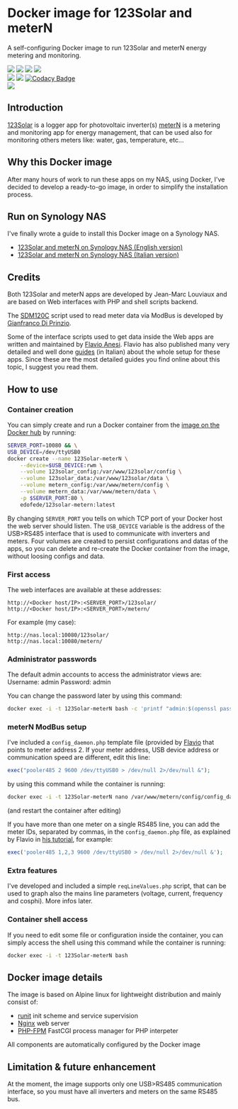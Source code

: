# Docker image for 123Solar and meterN
A self-configuring Docker image to run 123Solar and meterN energy metering and monitoring.

[![](https://images.microbadger.com/badges/image/edofede/123solar-metern.svg)](https://microbadger.com/images/edofede/123solar-metern "Get your own image badge on microbadger.com")
[![](https://images.microbadger.com/badges/version/edofede/123solar-metern.svg)](https://microbadger.com/images/edofede/123solar-metern "Get your own version badge on microbadger.com")
![](https://img.shields.io/github/last-commit/edofede/123solar-metern.svg)
![](https://img.shields.io/github/license/EdoFede/123Solar-meterN.svg)  
![](https://img.shields.io/docker/pulls/edofede/123solar-metern.svg)
![](https://img.shields.io/docker/cloud/automated/edofede/123solar-metern.svg)
[![Codacy Badge](https://api.codacy.com/project/badge/Grade/4617241ea4b540f7adf243e1e76ea911)](https://www.codacy.com/app/EdoFede/123Solar-meterN?utm_source=github.com&amp;utm_medium=referral&amp;utm_content=EdoFede/123Solar-meterN&amp;utm_campaign=Badge_Grade)  
![](https://img.shields.io/badge/If%20you%20can%20read%20this-you%20don't%20need%20glasses-green.svg)

## Introduction
[123Solar](https://www.123solar.org) is a logger app for photovoltaic inverter(s)
[meterN](https://metern.org) is a metering and monitoring app for energy management, that can be used also for monitoring others meters like: water, gas, temperature, etc...

## Why this Docker image
After many hours of work to run these apps on my NAS, using Docker, I've decided to develop a ready-to-go image, in order to simplify the installation process.

## Run on Synology NAS
I've finally wrote a guide to install this Docker image on a Synology NAS.

* [123Solar and meterN on Synology NAS (English version)](https://edoardofederici.com/123solar-metern-synology-docker/)
* [123Solar and meterN on Synology NAS (Italian version)](https://edoardofederici.com/123solar-metern-synology-docker-it/)

## Credits
Both 123Solar and meterN apps are developed by Jean-Marc Louviaux and are based on Web interfaces with PHP and shell scripts backend.

The [SDM120C](https://github.com/gianfrdp/SDM120C) script used to read meter data via ModBus is developed by [Gianfranco Di Prinzio](https://github.com/gianfrdp).

Some of the interface scripts used to get data inside the Web apps are written and maintained by [Flavio Anesi](http://www.flanesi.it/blog/about/).
Flavio has also published many very detailed and well done [guides](http://www.flanesi.it/doku/doku.php?id=start) (in Italian) about the whole setup for these apps.  Since these are the most detailed guides you find online about this topic, I suggest you read them.

## How to use
### Container creation
You can simply create and run a Docker container from the [image on the Docker hub](https://hub.docker.com/r/edofede/123solar-metern) by running:

```bash
SERVER_PORT=10080 && \
USB_DEVICE=/dev/ttyUSB0
docker create --name 123Solar-meterN \
	--device=$USB_DEVICE:rwm \
	--volume 123solar_config:/var/www/123solar/config \
	--volume 123solar_data:/var/www/123solar/data \
	--volume metern_config:/var/www/metern/config \
	--volume metern_data:/var/www/metern/data \
	-p $SERVER_PORT:80 \
	edofede/123solar-metern:latest
```

By changing `SERVER_PORT` you tells on which TCP port of your Docker host the web server should listen.
The `USB_DEVICE` variable is the address of the USB>RS485 interface that is used to communicate with inverters and meters.
Four volumes are created to persist configurations and datas of the apps, so you can delete and re-create the Docker container from the image, without loosing configs and data.

### First access
The web interfaces are available at these addresses:

```http
http://<Docker host/IP>:<SERVER_PORT>/123solar/
http://<Docker host/IP>:<SERVER_PORT>/metern/
```
For example (my case):

```http
http://nas.local:10080/123solar/
http://nas.local:10080/metern/
```

### Administrator passwords
The default admin accounts to access the administrator views are:
Username: admin
Password: admin

You can change the password later by using this command:

```bash
docker exec -i -t 123Solar-meterN bash -c 'printf "admin:$(openssl passwd -crypt)\n" > /var/www/123solar/config/.htpasswd && cp /var/www/123solar/config/.htpasswd /var/www/metern/config/.htpasswd'
```

### meterN ModBus setup
I've included a `config_daemon.php` template file (provided by [Flavio](http://www.flanesi.it/doku/doku.php?id=metern_mono_modbus#avvio_file_pooler485_per_lettura_consumi) that points to meter address 2.
If your meter address, USB device address or communication speed are different, edit this line:

```php
exec("pooler485 2 9600 /dev/ttyUSB0 > /dev/null 2>/dev/null &");
```
by using this command while the container is running:

```bash
docker exec -i -t 123Solar-meterN nano /var/www/metern/config/config_daemon.php
```
(and restart the container after editing)

If you have more than one meter on a single RS485 line, you can add the meter IDs, separated by commas, in the `config_daemon.php` file, as explained by Flavio in [his tutorial](http://www.flanesi.it/doku/doku.php?id=aggiunta_contatori#lettura_contatori), for example:

```php
exec('pooler485 1,2,3 9600 /dev/ttyUSB0 > /dev/null 2>/dev/null &');
```

### Extra features
I've developed and included a simple `reqLineValues.php` script, that can be used to graph also the mains line parameters (voltage, current, frequency and cosphi).
More infos later.

### Container shell access
If you need to edit some file or configuration inside the container, you can simply access the shell using this command while the container is running:

```bash
docker exec -i -t 123Solar-meterN bash
```

## Docker image details
The image is based on Alpine linux for lightweight distribution and mainly consist of:

* [runit](http://smarden.org/runit/) init scheme and service supervision
* [Nginx](https://nginx.org/en/) web server
* [PHP-FPM](https://php-fpm.org) FastCGI process manager for PHP interpeter

All components are automatically configured by the Docker image
 
## Limitation & future enhancement
At the moment, the image supports only one USB>RS485 communication interface, so you must have all inverters and meters on the same RS485 bus.

